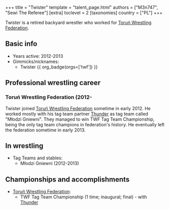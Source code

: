+++
title = "Twister"
template = "talent_page.html"
authors = ["M3n747", "Sewi The Referee"]
[extra]
toclevel = 2
[taxonomies]
country = ["PL"]
+++

Twister is a retired backyard wrestler who worked for [Toruń Wrestling Federation](@/o/twf.md).

## Basic info

* Years active: 2012-2013
* Gimmicks/nicknames:
  - Twister {{ org_badge(orgs=['twf']) }}

## Professional wrestling career

### Toruń Wrestling Federation (2012-

Twister joined [Toruń Wrestling Federation](@/o/twf.md) sometime in early 2012. He worked mostly with his tag team partner [Thunder](@/w/thunder.md) as tag team called "Młodzi Gniewni". They managed to win TWF Tag Team Championship, being the only tag team champions in federation's history. He eventually left the federation sometime in early 2013.

## In wrestling

* Tag Teams and stables:
  - Młodzi Gniewni (2012-2013)
 
## Championships and accomplishments

* [Toruń Wrestling Federation](@/o/twf.md):
  - TWF Tag Team Championship (1 time; inaugural; final) - with [Thunder](@/w/thunder.md)
